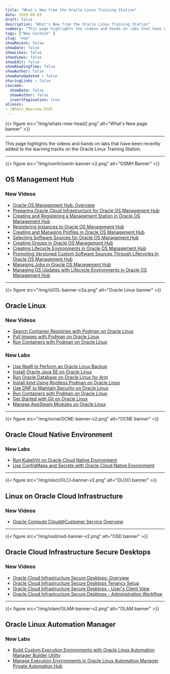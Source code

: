 ```yaml
---
title: "What's New from the Oracle Linux Training Station"
date: 2020-08-03
draft: false
description: "What's New from the Oracle Linux Training Station"
summary: "This page highlights the videos and hands on labs that have been added to the learning tracks during the previous 3 months."
tags: ["New Content" ]
slug: "new"
showRecent: false
showDate: false
showLikes: false
showViews: false
showEdit: false
showReadingTime: false
showAuthor: false
showDateUpdated : false
sharingLinks : false
cascade:
  showDate: false
  showAuthor: false
  invertPagination: true
aliases:
- /Whats_New/new.html
---
```


{{< figure src="/img/whats-new-head2.png" alt="What's New page banner" >}}

---

This page highlights the videos and hands on labs that have been recently added to the learning tracks on the Oracle Linux Training Station.

---

{{< figure src="/img/osmh/osmh-banner-v2.png" alt="OSMH Banner" >}}

## OS Management Hub

### New Videos

- [Oracle OS Management Hub: Overview](https://youtu.be/zBDX5VmurZM)
- [Preparing Oracle Cloud Infrastructure for Oracle OS Management Hub](https://youtu.be/LMxfUj93ozc)
- [Creating and Registering a Management Station in Oracle OS Management Hub](https://youtu.be/2ENDebdcf3g)
- [Registering Instances to Oracle OS Management Hub](https://youtu.be/q_hzQnDfF2g)
- [Creating and Managing Profiles in Oracle OS Management Hub](https://youtu.be/vGTTxRFe-L0)
- [Selecting Software Sources for Oracle OS Management Hub](https://youtu.be/cPzHiOtLWUo)
- [Creating Groups in Oracle OS Management Hub](https://youtu.be/4JiabsfKFJ4)
- [Creating Lifecycle Environments in Oracle OS Management Hub](https://youtu.be/5hQuu82Lka4)
- [Promoting Versioned Custom Software Sources Through Lifecycles In Oracle OS Management Hub](https://youtu.be/Y_tWW3YR4L0)
- [Managing Jobs in Oracle OS Management Hub](https://youtu.be/v4GodjnO1Vo)
- [Managing OS Updates with Lifecycle Environments in Oracle OS Management Hub](https://youtu.be/pve5b0opToQ)

---

{{< figure src="/img/ol/OL-banner-v2a.png" alt="Oracle Linux banner" >}}

## Oracle Linux

### New Videos

- [Search Container Registries with Podman on Oracle Linux](https://youtu.be/p2FxmHbPFqM)
- [Pull Images with Podman on Oracle Linux](https://youtu.be/DFtZYIOPcuU)
- [Run Containers with Podman on Oracle Linux](https://youtu.be/-eRlcn3l_Sk)

### New Labs

- [Use ReaR to Perform an Oracle Linux Backup](https://luna.oracle.com/lab/30023183-ca96-48dc-8497-af04ca1eada4)
- [Install Oracle Java SE on Oracle Linux](https://luna.oracle.com/lab/00f34840-f6d0-47dc-9a83-0cc6abd5d051)
- [Run Oracle Database on Oracle Linux for Arm](https://luna.oracle.com/lab/2a32f4bb-2cd1-4f9f-a900-db8f147c0b14)
- [Install kind Using Rootless Podman on Oracle Linux](https://luna.oracle.com/lab/30610e81-95e7-4c54-85bc-efcb5e757e04)
- [Use DNF to Maintain Security on Oracle Linux](https://luna.oracle.com/lab/b48151dc-20d9-4c52-b868-840978f4a514)
- [Run Containers with Podman on Oracle Linux](https://luna.oracle.com/lab/2f0beeef-bc10-4e54-a042-ce31db0e9765)
- [Get Started with Git on Oracle Linux](https://luna.oracle.com/lab/6c55a20f-e751-4326-a157-b16770262346)
- [Manage AppSteam Modules on Oracle Linux](https://luna.oracle.com/lab/19feea85-3457-4e8d-bf4d-7f962ee0505f)

---

{{< figure src="/img/ocne/OCNE-banner-v2.png" alt="OCNE banner" >}}

## Oracle Cloud Native Environment

### New Labs

- [Run KubeVirt on Oracle Cloud Native Environment](https://luna.oracle.com/lab/87d85c56-d929-45bc-aa8c-3f51cd584b2d)
- [Use ConfigMaps and Secrets with Oracle Cloud Native Environment](https://luna.oracle.com/lab/14984256-1691-4d7a-8468-6ff38b6253ad)

---

{{< figure src="/img/oloci/OLCI-banner-v2.png" alt="OLOCI banner" >}}

## Linux on Oracle Cloud Infrastructure

### New Videos

- [Oracle Compute Cloud@Customer Service Overview](https://youtu.be/ZzmsCP-dAZE)

---

{{< figure src="/img/osd/osd-banner-v2.png" alt="OSD banner" >}}

## Oracle Cloud Infrastructure Secure Desktops

### New Videos

- [Oracle Cloud Infrastructure Secure Desktops: Overview](https://youtu.be/pwElvYIZzaM)
- [Oracle Cloud Infrastructure Secure Desktops Tenancy Setup](https://youtu.be/7HqkP9wRUXk)
- [Oracle Cloud Infrastructure Secure Desktops - User's Client View](https://youtu.be/ZbaQQ5M81Vs)
- [Oracle Cloud Infrastructure Secure Desktops - Administration Workflow](https://youtu.be/2VPp_0or1RU)

---

{{< figure src="/img/olam/OLAM-banner-v2.png" alt="OLAM banner" >}}

## Oracle Linux Automation Manager

### New Labs

- [Build Custom Execution Environments with Oracle Linux Automation Manager Builder Utility](https://luna.oracle.com/lab/b54dddd3-661b-43af-afae-192e5fbdab07)
- [Manage Execution Environments in Oracle Linux Automation Manager Private Automation Hub](https://luna.oracle.com/lab/3e9f93ad-a33a-446a-aef5-4d6eb54e70af)

